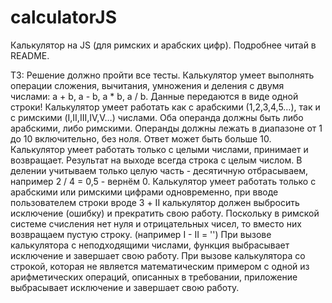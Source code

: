 # calculatorJS
Калькулятор на JS (для римских и арабских цифр). Подробнее читай в README.

ТЗ:﻿
Решение должно пройти все тесты.
Калькулятор умеет выполнять операции сложения, вычитания, умножения и деления с двумя числами: a + b, a - b, a * b, a / b. Данные передаются в виде одной строки!
Калькулятор умеет работать как с арабскими (1,2,3,4,5…), так и с римскими (I,II,III,IV,V…) числами. Оба операнда должны быть либо арабскими, либо римскими.
Операнды должны лежать в диапазоне от 1 до 10 включительно, без ноля. Ответ может быть больше 10.
Калькулятор умеет работать только с целыми числами, принимает и возвращает.
Результат на выходе всегда строка с целым числом. В делении учитываем только целую часть - десятичную отбрасываем, например 2 / 4 = 0,5 - вернём 0.
Калькулятор умеет работать только с арабскими или римскими цифрами одновременно, при вводе пользователем строки вроде 3 + II калькулятор должен выбросить исключение (ошибку) и прекратить свою работу.
Поскольку в римской системе счисления нет нуля и отрицательных чисел, то вместо них возвращаем пустую строку. (например I - II = '')
При вызове калькулятора с неподходящими числами, функция выбрасывает исключение и завершает свою работу.
При вызове калькулятора со строкой, которая не является математическим примером с одной из арифметических операций, описанных в требовании, приложение выбрасывает исключение и завершает свою работу.
